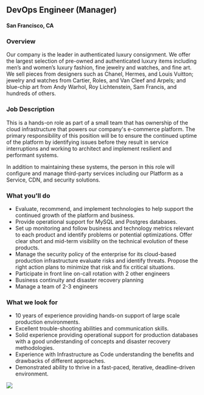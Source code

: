 ## DevOps Engineer (Manager)
#### San Francisco, CA

### Overview
Our company is the leader in authenticated luxury consignment. We offer the largest selection of pre-owned and authenticated luxury items including men’s and women’s luxury fashion, fine jewelry and watches, and fine art. We sell pieces from designers such as Chanel, Hermes, and Louis Vuitton; jewelry and watches from Cartier, Roles, and Van Cleef and Arpels; and blue-chip art from Andy Warhol, Roy Lichtenstein, Sam Francis, and hundreds of others.

### Job Description
This is a hands-on role as part of a small team that has ownership of the cloud infrastructure that powers our company's e-commerce platform. The primary responsibility of this position will be to ensure the continued uptime of the platform by identifying issues before they result in service interruptions and working to architect and implement resilient and performant systems.

In addition to maintaining these systems, the person in this role will configure and manage third-party services including our Platform as a Service, CDN, and security solutions.

### What you'll do
+ Evaluate, recommend, and implement technologies to help support the continued growth of the platform and business.
+ Provide operational support for MySQL and Postgres databases.
+ Set up monitoring and follow business and technology metrics relevant to each product and identify problems or potential optimizations. Offer clear short and mid-term visibility on the technical evolution of these products.
+ Manage the security policy of the enterprise for its cloud-based production infrastructure evaluate risks and identify threats. Propose the right action plans to minimize that risk and fix critical situations.
+ Participate in front line on-call rotation with 2 other engineers
+ Business continuity and disaster recovery planning
+ Manage a team of 2-3 engineers

### What we look for
+ 10 years of experience providing hands-on support of large scale production environments.
+ Excellent trouble-shooting abilities and communication skills.
+ Solid experience providing operational support for production databases with a good understanding of concepts and disaster recovery methodologies.
+ Experience with Infrastructure as Code understanding the benefits and drawbacks of different approaches.
+ Demonstrated ability to thrive in a fast-paced, iterative, deadline-driven environment.


[<img src='https://dabuttonfactory.com/button.png?t=Apply&f=Calibri-Bold&ts=24&tc=fff&tshs=1&tshc=000&hp=20&vp=8&c=5&bgt=gradient&bgc=3d85c6&ebgc=073763'>](https://letsrockit.co/users/auth/github?interested=true&job_id=vghlifjlywxszwfs-devops-engineer-manager)
